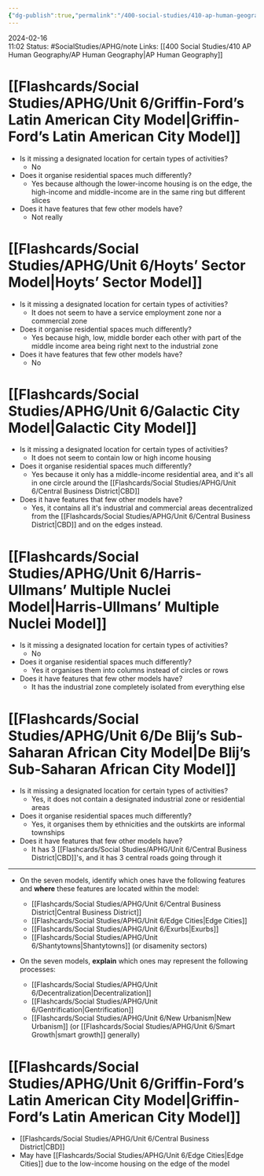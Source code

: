 ```yaml
---
{"dg-publish":true,"permalink":"/400-social-studies/410-ap-human-geography/unit-6/6-2-comparing-city-models/","updated":"2024-03-04T08:50:51.480-06:00"}
---
```


2024-02-16  
11:02
Status: #SocialStudies/APHG/note
Links: [[400 Social Studies/410 AP Human Geography/AP Human Geography\|AP Human Geography]]
# [[Flashcards/Social Studies/APHG/Unit 6/Griffin-Ford’s Latin American City Model\|Griffin-Ford’s Latin American City Model]]
- Is it missing a designated location for certain types of activities?
	- No
- Does it organise residential spaces much differently?
	- Yes because although the lower-income housing is on the edge, the high-income and middle-income are in the same ring but different slices
- Does it have features that few other models have?
	- Not really 
# [[Flashcards/Social Studies/APHG/Unit 6/Hoyts’ Sector Model\|Hoyts’ Sector Model]]
- Is it missing a designated location for certain types of activities?
	- It does not seem to have a service employment zone nor a commercial zone
- Does it organise residential spaces much differently?
	- Yes because high, low, middle border each other with part of the middle income area being right next to the industrial zone
- Does it have features that few other models have?
	- No
# [[Flashcards/Social Studies/APHG/Unit 6/Galactic City Model\|Galactic City Model]]
- Is it missing a designated location for certain types of activities?
	- It does not seem to contain low or high income housing
- Does it organise residential spaces much differently?
	- Yes because it only has a middle-income residential area, and it's all in one circle around the [[Flashcards/Social Studies/APHG/Unit 6/Central Business District\|CBD]]
- Does it have features that few other models have? 
	- Yes, it contains all it's industrial and commercial areas decentralized from the [[Flashcards/Social Studies/APHG/Unit 6/Central Business District\|CBD]] and on the edges instead.
# [[Flashcards/Social Studies/APHG/Unit 6/Harris-Ullmans’ Multiple Nuclei Model\|Harris-Ullmans’ Multiple Nuclei Model]]
- Is it missing a designated location for certain types of activities?
	- No
- Does it organise residential spaces much differently?
	- Yes it organises them into columns instead of circles or rows
- Does it have features that few other models have? 
	- It has the industrial zone completely isolated from everything else
# [[Flashcards/Social Studies/APHG/Unit 6/De Blij’s Sub-Saharan African City Model\|De Blij’s Sub-Saharan African City Model]]
- Is it missing a designated location for certain types of activities?
	- Yes, it does not contain a designated industrial zone or residential areas
- Does it organise residential spaces much differently?
	- Yes, it organises them by ethnicities and the outskirts are informal townships
- Does it have features that few other models have? 
	- It has 3 [[Flashcards/Social Studies/APHG/Unit 6/Central Business District\|CBD]]'s, and it has 3 central roads going through it

---
- On the seven models, identify which ones have the following features and **where** these features are located within the model:
    - [[Flashcards/Social Studies/APHG/Unit 6/Central Business District\|Central Business District]]
    - [[Flashcards/Social Studies/APHG/Unit 6/Edge Cities\|Edge Cities]]
    - [[Flashcards/Social Studies/APHG/Unit 6/Exurbs\|Exurbs]]
    - [[Flashcards/Social Studies/APHG/Unit 6/Shantytowns\|Shantytowns]] (or disamenity sectors)

- On the seven models, **explain** which ones may represent the following processes:
    - [[Flashcards/Social Studies/APHG/Unit 6/Decentralization\|Decentralization]]
    - [[Flashcards/Social Studies/APHG/Unit 6/Gentrification\|Gentrification]]
    - [[Flashcards/Social Studies/APHG/Unit 6/New Urbanism\|New Urbanism]] (or [[Flashcards/Social Studies/APHG/Unit 6/Smart Growth\|smart growth]] generally)
# [[Flashcards/Social Studies/APHG/Unit 6/Griffin-Ford’s Latin American City Model\|Griffin-Ford’s Latin American City Model]]
- [[Flashcards/Social Studies/APHG/Unit 6/Central Business District\|CBD]]
- May have [[Flashcards/Social Studies/APHG/Unit 6/Edge Cities\|Edge Cities]] due to the low-income housing on the edge of the model